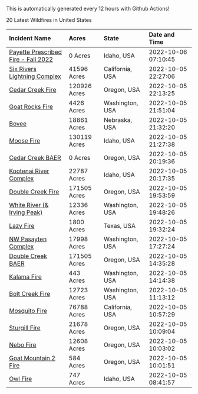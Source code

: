 This is automatically generated every 12 hours with Github Actions!

20 Latest Wildfires in United States

 | Incident Name | Acres | State | Date and Time |
|:---|:---|:---|:---|
| [Payette Prescribed Fire - Fall 2022](https://inciweb.nwcg.gov/incident/8424/) | 0 Acres | Idaho, USA | 2022-10-06 07:10:45 |
| [Six Rivers Lightning Complex](https://inciweb.nwcg.gov/incident/8312/) | 41596 Acres | California, USA | 2022-10-05 22:27:06 |
| [Cedar Creek Fire](https://inciweb.nwcg.gov/incident/8307/) | 120926 Acres | Oregon, USA | 2022-10-05 22:13:25 |
| [Goat Rocks Fire](https://inciweb.nwcg.gov/incident/8415/) | 4426 Acres | Washington, USA | 2022-10-05 21:51:04 |
| [Bovee](https://inciweb.nwcg.gov/incident/8437/) | 18861 Acres | Nebraska, USA | 2022-10-05 21:32:20 |
| [Moose Fire](https://inciweb.nwcg.gov/incident/8249/) | 130119 Acres | Idaho, USA | 2022-10-05 21:27:38 |
| [Cedar Creek BAER](https://inciweb.nwcg.gov/incident/8434/) | 0 Acres | Oregon, USA | 2022-10-05 20:19:36 |
| [Kootenai River Complex ](https://inciweb.nwcg.gov/incident/8378/) | 22787 Acres | Idaho, USA | 2022-10-05 20:17:35 |
| [Double Creek Fire](https://inciweb.nwcg.gov/incident/8366/) | 171505 Acres | Oregon, USA | 2022-10-05 19:53:59 |
| [White River (& Irving Peak)](https://inciweb.nwcg.gov/incident/8329/) | 12336 Acres | Washington, USA | 2022-10-05 19:48:26 |
| [Lazy Fire](https://inciweb.nwcg.gov/incident/8431/) | 1800 Acres | Texas, USA | 2022-10-05 19:32:24 |
| [NW Pasayten Complex](https://inciweb.nwcg.gov/incident/8397/) | 17998 Acres | Washington, USA | 2022-10-05 17:27:24 |
| [Double Creek BAER](https://inciweb.nwcg.gov/incident/8435/) | 171505 Acres | Oregon, USA | 2022-10-05 14:35:28 |
| [Kalama Fire](https://inciweb.nwcg.gov/incident/8420/) | 443 Acres | Washington, USA | 2022-10-05 14:14:38 |
| [Bolt Creek Fire](https://inciweb.nwcg.gov/incident/8417/) | 12723 Acres | Washington, USA | 2022-10-05 11:13:12 |
| [Mosquito Fire](https://inciweb.nwcg.gov/incident/8398/) | 76788 Acres | California, USA | 2022-10-05 10:57:29 |
| [Sturgill Fire](https://inciweb.nwcg.gov/incident/8364/) | 21678 Acres | Oregon, USA | 2022-10-05 10:09:04 |
| [Nebo Fire](https://inciweb.nwcg.gov/incident/8363/) | 12608 Acres | Oregon, USA | 2022-10-05 10:03:02 |
| [Goat Mountain 2 Fire](https://inciweb.nwcg.gov/incident/8380/) | 584 Acres | Oregon, USA | 2022-10-05 10:01:51 |
| [Owl Fire](https://inciweb.nwcg.gov/incident/8416/) | 747 Acres | Idaho, USA | 2022-10-05 08:41:57 |
